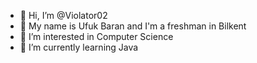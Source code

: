 - 👋 Hi, I’m @Violator02
- 👋 My name is Ufuk Baran and I'm a freshman in Bilkent
- 👀 I’m interested in Computer Science
- 🌱 I’m currently learning Java
<!---
Violator02/Violator02 is a ✨ special ✨ repository because its `README.md` (this file) appears on your GitHub profile.
You can click the Preview link to take a look at your changes.
--->
